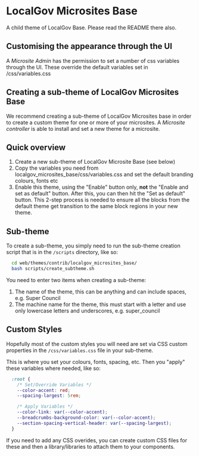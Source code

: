 # LocalGov Microsites Base

A  child theme of LocalGov Base. Please read the README there also. 

## Customising the appearance through the UI

A _Microsite Admin_ has the permission to set a number of css variables through the UI. These override the default variables set in /css/variables.css 

## Creating a sub-theme of LocalGov Microsites Base

We recommend creating a sub-theme of LocalGov Microsites base in order to create a custom theme for one or more of your microsites. A _Microsite controller_ is able to install and set a new theme for a microsite. 


## Quick overview

1. Create a new sub-theme of LocalGov Microsite Base (see below)
4. Copy the variables you need from localgov_microsites_base/css/variables.css and set the default branding colours, fonts etc
5. Enable this theme, using the "Enable" button only, <strong>not</strong> the "Enable and set as default" button. After this, you can then hit the "Set as default" button. This 2-step process is needed to ensure all the blocks from the default theme get transition to the same block regions in your new theme.



## Sub-theme
To create a sub-theme, you simply need to run the sub-theme creation script that is in the `/scripts` directory, like so:

```bash
  cd web/themes/contrib/localgov_microsites_base/
  bash scripts/create_subtheme.sh
```

You need to enter two items when creating a sub-theme:
1. The name of the theme, this can be anything and can include spaces, e.g. Super Council
2. The machine name for the theme, this must start with a letter and use only lowercase letters and underscores, e.g. super_council

## Custom Styles
Hopefully most of the custom styles you will need are set via CSS custom properties in the `/css/variables.css` file in your sub-theme.

This is where you set your colours, fonts, spacing, etc. Then you "apply" these variables where needed, like so:

```css
  :root {
    /* Set/Override Variables */
    --color-accent: red;
    --spacing-largest: 5rem;

    /* Apply Variables */
    --color-link: var(--color-accent);
    --breadcrumbs-background-color: var(--color-accent);
    --section-spacing-vertical-header: var(--spacing-largest);
  }
```

If you need to add any CSS overides, you can create custom CSS files for these and then a library/libraries to attach them to your components.
